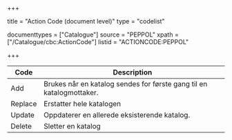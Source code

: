 +++

title = "Action Code (document level)"
type = "codelist"

documenttypes = ["Catalogue"]
source = "PEPPOL"
xpath = ["/Catalogue/cbc:ActionCode"]
listid = "ACTIONCODE:PEPPOL"

+++

| Code    | Description                                                          |
| ------- | -------------------------------------------------------------------- |
| Add     | Brukes når en katalog sendes for første gang til en katalogmottaker. |
| Replace | Erstatter hele katalogen                                             |
| Update  | Oppdaterer en allerede eksisterende katalog.                         |
| Delete  | Sletter en katalog                                                   |
